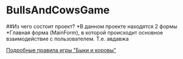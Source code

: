 # BullsAndCowsGame
##Из чего состоит проект?
*В данном проекте находятся 2 формы
  *Главная форма (MainForm), в которой происходит основное взаимодействие с пользователем.
  Т.е. авдавжа

[Подробные правила игры "Быки и коровы"](https://робомозг.рф/articles/bullsandcowsrules)
